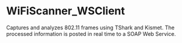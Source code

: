 # WiFiScanner_WSClient
Captures and analyzes 802.11 frames using TShark and Kismet. The processed information is posted in real time to a SOAP Web Service.

